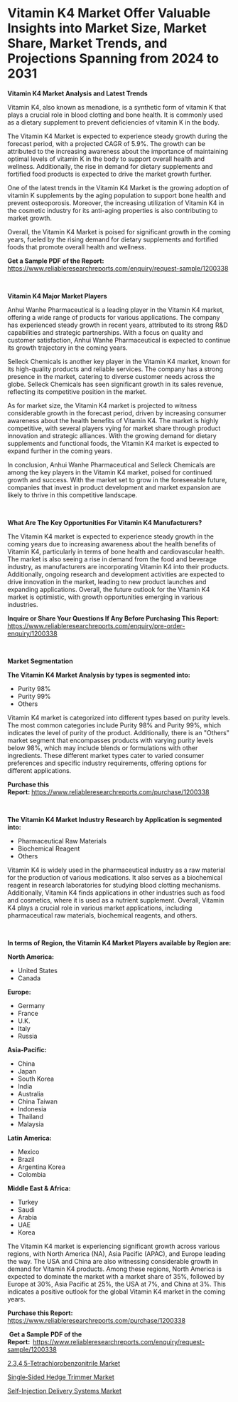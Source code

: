 <p><h1>Vitamin K4 Market Offer Valuable Insights into Market Size, Market Share, Market Trends, and Projections Spanning from 2024 to 2031</h1></p><p><strong>Vitamin K4 Market Analysis and Latest Trends</strong></p>
<p><p>Vitamin K4, also known as menadione, is a synthetic form of vitamin K that plays a crucial role in blood clotting and bone health. It is commonly used as a dietary supplement to prevent deficiencies of vitamin K in the body.</p><p>The Vitamin K4 Market is expected to experience steady growth during the forecast period, with a projected CAGR of 5.9%. The growth can be attributed to the increasing awareness about the importance of maintaining optimal levels of vitamin K in the body to support overall health and wellness. Additionally, the rise in demand for dietary supplements and fortified food products is expected to drive the market growth further.</p><p>One of the latest trends in the Vitamin K4 Market is the growing adoption of vitamin K supplements by the aging population to support bone health and prevent osteoporosis. Moreover, the increasing utilization of Vitamin K4 in the cosmetic industry for its anti-aging properties is also contributing to market growth.</p><p>Overall, the Vitamin K4 Market is poised for significant growth in the coming years, fueled by the rising demand for dietary supplements and fortified foods that promote overall health and wellness.</p></p>
<p><strong>Get a Sample PDF of the Report:&nbsp;</strong> <a href="https://www.reliableresearchreports.com/enquiry/request-sample/1200338">https://www.reliableresearchreports.com/enquiry/request-sample/1200338</a></p>
<p>&nbsp;</p>
<p><strong>Vitamin K4 Major Market Players</strong></p>
<p><p>Anhui Wanhe Pharmaceutical is a leading player in the Vitamin K4 market, offering a wide range of products for various applications. The company has experienced steady growth in recent years, attributed to its strong R&D capabilities and strategic partnerships. With a focus on quality and customer satisfaction, Anhui Wanhe Pharmaceutical is expected to continue its growth trajectory in the coming years.</p><p>Selleck Chemicals is another key player in the Vitamin K4 market, known for its high-quality products and reliable services. The company has a strong presence in the market, catering to diverse customer needs across the globe. Selleck Chemicals has seen significant growth in its sales revenue, reflecting its competitive position in the market.</p><p>As for market size, the Vitamin K4 market is projected to witness considerable growth in the forecast period, driven by increasing consumer awareness about the health benefits of Vitamin K4. The market is highly competitive, with several players vying for market share through product innovation and strategic alliances. With the growing demand for dietary supplements and functional foods, the Vitamin K4 market is expected to expand further in the coming years.</p><p>In conclusion, Anhui Wanhe Pharmaceutical and Selleck Chemicals are among the key players in the Vitamin K4 market, poised for continued growth and success. With the market set to grow in the foreseeable future, companies that invest in product development and market expansion are likely to thrive in this competitive landscape.</p></p>
<p>&nbsp;</p>
<p><strong>What Are The Key Opportunities For Vitamin K4 Manufacturers?</strong></p>
<p><p>The Vitamin K4 market is expected to experience steady growth in the coming years due to increasing awareness about the health benefits of Vitamin K4, particularly in terms of bone health and cardiovascular health. The market is also seeing a rise in demand from the food and beverage industry, as manufacturers are incorporating Vitamin K4 into their products. Additionally, ongoing research and development activities are expected to drive innovation in the market, leading to new product launches and expanding applications. Overall, the future outlook for the Vitamin K4 market is optimistic, with growth opportunities emerging in various industries.</p></p>
<p><strong>Inquire or Share Your Questions If Any Before Purchasing This Report:</strong> <a href="https://www.reliableresearchreports.com/enquiry/pre-order-enquiry/1200338">https://www.reliableresearchreports.com/enquiry/pre-order-enquiry/1200338</a></p>
<p>&nbsp;</p>
<p><strong>Market Segmentation</strong></p>
<p><strong>The Vitamin K4 Market Analysis by types is segmented into:</strong></p>
<p><ul><li>Purity 98%</li><li>Purity 99%</li><li>Others</li></ul></p>
<p><p>Vitamin K4 market is categorized into different types based on purity levels. The most common categories include Purity 98% and Purity 99%, which indicates the level of purity of the product. Additionally, there is an "Others" market segment that encompasses products with varying purity levels below 98%, which may include blends or formulations with other ingredients. These different market types cater to varied consumer preferences and specific industry requirements, offering options for different applications.</p></p>
<p><strong>Purchase this Report:&nbsp;</strong><a href="https://www.reliableresearchreports.com/purchase/1200338">https://www.reliableresearchreports.com/purchase/1200338</a></p>
<p>&nbsp;</p>
<p><strong>The Vitamin K4 Market Industry Research by Application is segmented into:</strong></p>
<p><ul><li>Pharmaceutical Raw Materials</li><li>Biochemical Reagent</li><li>Others</li></ul></p>
<p><p>Vitamin K4 is widely used in the pharmaceutical industry as a raw material for the production of various medications. It also serves as a biochemical reagent in research laboratories for studying blood clotting mechanisms. Additionally, Vitamin K4 finds applications in other industries such as food and cosmetics, where it is used as a nutrient supplement. Overall, Vitamin K4 plays a crucial role in various market applications, including pharmaceutical raw materials, biochemical reagents, and others.</p></p>
<p>&nbsp;</p>
<p><strong>In terms of Region, the Vitamin K4 Market Players available by Region are:</strong></p>
<p>
    <p> <strong> North America: </strong>
        <ul>
            <li>United States</li>
            <li>Canada</li>
        </ul>
        </p> 
    <p> <strong> Europe: </strong>
        <ul>
            <li>Germany</li>
            <li>France</li>
            <li>U.K.</li>
            <li>Italy</li>
            <li>Russia</li>
        </ul>
        </p> 
    <p> <strong> Asia-Pacific: </strong>
        <ul>
            <li>China</li>
            <li>Japan</li>
            <li>South Korea</li>
            <li>India</li>
            <li>Australia</li>
            <li>China Taiwan</li>
            <li>Indonesia</li>
            <li>Thailand</li>
            <li>Malaysia</li>
        </ul>
        </p> 
    <p> <strong> Latin America: </strong>
        <ul>
            <li>Mexico</li>
            <li>Brazil</li>
            <li>Argentina Korea</li>
            <li>Colombia</li>
        </ul>
        </p> 
    <p> <strong> Middle East & Africa: </strong>
        <ul>
            <li>Turkey</li>
            <li>Saudi</li>
            <li>Arabia</li>
            <li>UAE</li>
            <li>Korea</li>
        </ul>
    </p>
    </p>
<p><p>The Vitamin K4 market is experiencing significant growth across various regions, with North America (NA), Asia Pacific (APAC), and Europe leading the way. The USA and China are also witnessing considerable growth in demand for Vitamin K4 products. Among these regions, North America is expected to dominate the market with a market share of 35%, followed by Europe at 30%, Asia Pacific at 25%, the USA at 7%, and China at 3%. This indicates a positive outlook for the global Vitamin K4 market in the coming years.</p></p>
<p><strong>Purchase this Report: </strong><a href="https://www.reliableresearchreports.com/purchase/1200338">https://www.reliableresearchreports.com/purchase/1200338</a></p>
<p>&nbsp;<strong>Get a Sample PDF of the Report:&nbsp;&nbsp;</strong><a href="https://www.reliableresearchreports.com/enquiry/request-sample/1200338">https://www.reliableresearchreports.com/enquiry/request-sample/1200338</a></p>
<p><strong></strong></p>
<p><p><a href="https://view.publitas.com/reportprime-1/global-23-45-tetrachlorobenzonitrile-market-by-types-applications-and-major-players-with-regional-growth-rate-analysis-and-development-situation-from-2023-to-2030/">2,3,4,5-Tetrachlorobenzonitrile Market</a></p><p><a href="https://view.publitas.com/reportprime-1/single-sided-hedge-trimmer-market-research-report-the-key-to-successful-business-strategy-forecasted-for-period-from-2023-2030/">Single‑Sided Hedge Trimmer Market</a></p><p><a href="https://view.publitas.com/reportprime-1/self-injection-delivery-systems-market-size-growth-outlook-from-2023-to-2030-projecting-at-markets-trends-analysis-by-application-regional-outlook-and-revenue/">Self-Injection Delivery Systems Market</a></p></p>